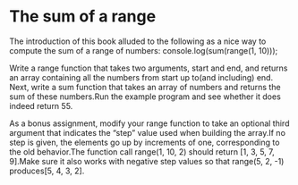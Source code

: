# The sum of a range

The introduction of this book alluded to the following as a nice way to compute
the sum of a range of numbers:
console.log(sum(range(1, 10)));

Write a range function that takes two arguments, start and end, and returns
an array containing all the numbers from start up to(and including) end.
Next, write a sum function that takes an array of numbers and returns the
sum of these numbers.Run the example program and see whether it does
indeed return 55.

As a bonus assignment, modify your range function to take an optional third
argument that indicates the “step” value used when building the array.If no
step is given, the elements go up by increments of one, corresponding to the
old behavior.The function call range(1, 10, 2) should return [1, 3, 5, 7,
9].Make sure it also works with negative step values so that range(5, 2, -1)
produces[5, 4, 3, 2].
